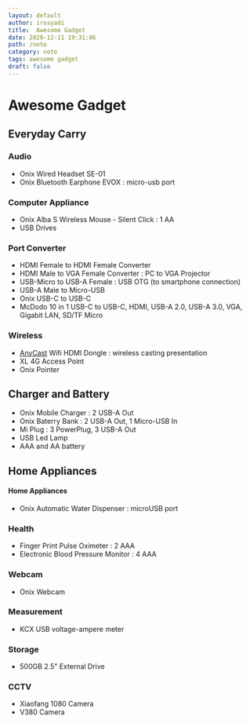 ```yaml
---
layout: default
author: irosyadi
title:  Awesome Gadget
date: 2020-12-11 19:31:06
path: /note
category: note
tags: awesome gadget
draft: false
---
```


# Awesome Gadget

## Everyday Carry

### Audio
- Onix Wired Headset SE-01
- Onix Bluetooth Earphone EVOX : micro-usb port

### Computer Appliance
- Onix Alba S Wireless Mouse - Silent Click : 1 AA
- USB Drives

### Port Converter
- HDMI Female to HDMI Female Converter
- HDMI Male to VGA Female Converter : PC to VGA Projector
- USB-Micro to USB-A Female : USB OTG (to smartphone connection)
- USB-A Male to Micro-USB
- Onix USB-C to USB-C
- McDodo 10 in 1 USB-C to USB-C, HDMI, USB-A 2.0, USB-A 3.0, VGA, Gigabit LAN, SD/TF Micro

### Wireless
- [AnyCast](https://any-cast.com/) Wifi HDMI Dongle : wireless casting presentation
- XL 4G Access Point
- Onix Pointer

## Charger and Battery
- Onix Mobile Charger : 2 USB-A Out
- Onix Baterry Bank : 2 USB-A Out, 1 Micro-USB In
- Mi Plug : 3 PowerPlug, 3 USB-A Out
- USB Led Lamp
- AAA and AA battery

## Home Appliances

#### Home Appliances
- Onix Automatic Water Dispenser : microUSB port

### Health
- Finger Print Pulse Oximeter : 2 AAA
- Electronic Blood Pressure Monitor : 4 AAA

### Webcam
- Onix Webcam

### Measurement
- KCX USB voltage-ampere meter

### Storage
- 500GB 2.5" External Drive

### CCTV
- Xiaofang 1080 Camera
- V380 Camera